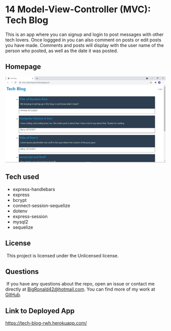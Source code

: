 # 14 Model-View-Controller (MVC): Tech Blog

This is an app where you can signup and login to post messages with other tech lovers. Once loggged in you can also comment on posts or edit posts you have made. Comments and posts will display with the user name of the person who posted, as well as the date it was posted. 

## Homepage
![screenshot of the homepage](assets/Homepage.PNG)

## Tech used
* express-handlebars
* express   
* bcrypt
* connect-session-sequelize 
* dotenv
* express-session
* mysql2
* sequelize

## License
  ​
This project is licensed under the Unlicensed license.
  
## Questions
  ​
If you have any questions about the repo, open an issue or contact me directly at BigRonald42@hotmail.com. You can find more of my work at [GitHub](https://github.com/BiggRonn/).

## Link to Deployed App
https://tech-blog-rwh.herokuapp.com/